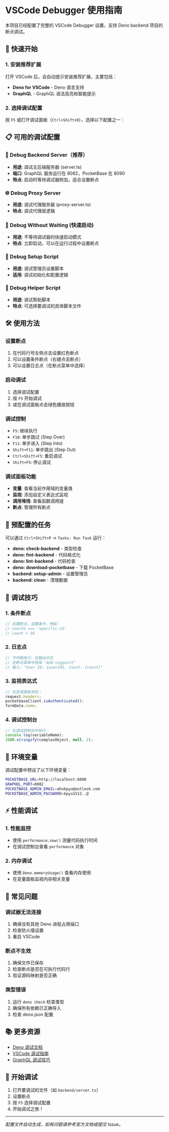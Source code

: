 # VSCode Debugger 使用指南

本项目已经配置了完整的 VSCode Debugger 设置，支持 Deno backend 项目的断点调试。

## 🚀 快速开始

### 1. 安装推荐扩展

打开 VSCode 后，会自动提示安装推荐扩展，主要包括：

- **Deno for VSCode** - Deno 语言支持
- **GraphQL** - GraphQL 语法高亮和智能提示

### 2. 选择调试配置

按 `F5` 或打开调试面板（`Ctrl+Shift+D`），选择以下配置之一：

## 📋 可用的调试配置

### 🚀 Debug Backend Server（推荐）

- **用途**: 调试主后端服务器 (server.ts)
- **端口**: GraphQL 服务运行在 8082，PocketBase 在 8090
- **特点**: 启动时等待调试器附加，适合设置断点

### 🌐 Debug Proxy Server

- **用途**: 调试代理服务器 (proxy-server.ts)
- **特点**: 调试代理层逻辑

### 🚀 Debug Without Waiting (快速启动)

- **用途**: 不等待调试器的快速启动模式
- **特点**: 立即启动，可以在运行过程中设置断点

### 🔧 Debug Setup Script

- **用途**: 调试管理员设置脚本
- **适用**: 调试初始化和配置逻辑

### 🧪 Debug Helper Script

- **用途**: 调试帮助脚本
- **特点**: 可选择要调试的具体脚本文件

## 🛠️ 使用方法

### 设置断点

1. 在代码行号左侧点击设置红色断点
2. 可以设置条件断点（右键点击断点）
3. 可以设置日志点（在断点菜单中选择）

### 启动调试

1. 选择调试配置
2. 按 `F5` 开始调试
3. 或在调试面板点击绿色播放按钮

### 调试控制

- `F5`: 继续执行
- `F10`: 单步跳过 (Step Over)
- `F11`: 单步进入 (Step Into)
- `Shift+F11`: 单步跳出 (Step Out)
- `Ctrl+Shift+F5`: 重启调试
- `Shift+F5`: 停止调试

### 调试面板功能

- **变量**: 查看当前作用域的变量值
- **监视**: 添加自定义表达式监视
- **调用堆栈**: 查看函数调用链
- **断点**: 管理所有断点

## 🔧 预配置的任务

可以通过 `Ctrl+Shift+P` -> `Tasks: Run Task` 运行：

- **deno: check-backend** - 类型检查
- **deno: fmt-backend** - 代码格式化
- **deno: lint-backend** - 代码检查
- **deno: download-pocketbase** - 下载 PocketBase
- **backend: setup-admin** - 设置管理员
- **backend: clean** - 清理数据

## 🎯 调试技巧

### 1. 条件断点

```typescript
// 右键断点，设置条件，例如：
// userId === 'specific-id'
// count > 10
```

### 2. 日志点

```typescript
// 不中断执行，仅输出日志
// 在断点菜单中选择 "Add Logpoint"
// 输入: "User ID: {userId}, Count: {count}"
```

### 3. 监视表达式

```typescript
// 在监视面板添加：
request.headers;
pocketbaseClient.isAuthenticated();
formData.name;
```

### 4. 调试控制台

```javascript
// 在调试控制台中执行：
console.log(variableName);
JSON.stringify(complexObject, null, 2);
```

## 🌟 环境变量

调试配置中预设了以下环境变量：

```bash
POCKETBASE_URL=http://localhost:8090
GRAPHQL_PORT=8082
POCKETBASE_ADMIN_EMAIL=ahukpyu@outlook.com
POCKETBASE_ADMIN_PASSWORD=kpyu1512..@
```

## ⚡ 性能调试

### 1. 性能监控

- 使用 `performance.now()` 测量代码执行时间
- 在调试控制台查看 `performance` 对象

### 2. 内存调试

- 使用 `Deno.memoryUsage()` 查看内存使用
- 在变量面板监视内存相关变量

## 🐛 常见问题

### 调试器无法连接

1. 确保没有其他 Deno 进程占用端口
2. 检查防火墙设置
3. 重启 VSCode

### 断点不生效

1. 确保文件已保存
2. 检查断点是否在可执行代码行
3. 验证源码映射是否正确

### 类型错误

1. 运行 `deno check` 检查类型
2. 确保所有依赖已正确导入
3. 检查 deno.json 配置

## 📚 更多资源

- [Deno 调试文档](https://deno.land/manual/getting_started/debugging_your_code)
- [VSCode 调试指南](https://code.visualstudio.com/docs/editor/debugging)
- [GraphQL 调试技巧](https://graphql.org/learn/validation/)

## 🎉 开始调试

1. 打开要调试的文件（如 `backend/server.ts`）
2. 设置断点
3. 按 `F5` 选择调试配置
4. 开始调试之旅！

---

_配置文件自动生成，如有问题请参考官方文档或提交 Issue。_
